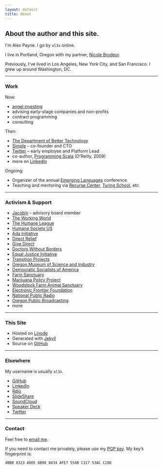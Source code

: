 ```yaml
---
layout: default
title: About
---
```


<h2 class="intro">About the author and this site.</h2>

I'm Alex Payne. I go by `al3x` online.

I live in Portland, Oregon with my partner, [Nicole Brodeur](http://nicoleabrodeur.com).

Previously, I've lived in Los Angeles, New York City, and San Francisco. I grew up around Washington, DC.

- - -

### Work

Now:

* [angel investing](https://angel.co/al3xpayne)
* advising early-stage companies and non-profits
* contract programming
* consulting

Then:

* [The Department of Better Technology](http://dobt.co/)
* [Simple](https://www.simple.com/) – co-founder and CTO
* [Twitter](https://twitter.com/) – early employee and Platform Lead
* co-author, [Programming Scala](http://oreilly.com/catalog/9780596155964) (O'Reilly, 2009)
* more on [LinkedIn](https://www.linkedin.com/in/alexanderpayne)

Ongoing:

* Organizer of the annual [Emerging Languages](http://emerginglangs.com/) conference
* Teaching and mentoring via [Recurse Center](https://www.recurse.com/), [Turing School](http://turing.io/), etc.

- - -

### Activism & Support

* [Jacobin](https://www.jacobinmag.com/) – advisory board member
* [The Working World](http://www.theworkingworld.org/)
* [The Humane League](http://www.thehumaneleague.com/)
* [Humane Society US](http://www.humanesociety.org/)
* [Ada Initiative](https://adainitiative.org/)
* [Direct Relief](http://www.directrelief.org/)
* [Give Direct](https://www.givedirect.org/)
* [Doctors Without Borders](http://www.doctorswithoutborders.org/)
* [Equal Justice Initiative](http://www.eji.org/)
* [Transition Projects](http://www.tprojects.org/)
* [Oregon Museum of Science and Industry](https://www.omsi.edu/)
* [Democratic Socialists of America](http://www.dsausa.org/)
* [Farm Sanctuary](http://www.farmsanctuary.org/)
* [Marijuana Policy Project](http://www.mpp.org/)
* [Woodstock Farm Animal Sanctuary](http://woodstocksanctuary.org/)
* [Electronic Frontier Foundation](https://www.eff.org/)
* [National Public Radio](http://www.npr.org/)
* [Oregon Public Broadcasting](http://www.opb.org/)
* more

- - -

### This Site

* Hosted on [Linode](http://www.linode.com/?r=45405878277aa04ee1f1d21394285da6b43f963b)
* Generated with [Jekyll](http://jekyllrb.com/)
* Source on [GitHub](https://github.com/al3x/al3x.net)

- - -

### Elsewhere

My username is usually `al3x`.

* [GitHub](https://github.com/al3x)
* [LinkedIn](https://www.linkedin.com/in/alexanderpayne)
* [Rdio](http://www.rdio.com/people/al3x/)
* [SlideShare](http://www.slideshare.net/al3x/slideshows)
* [SoundCloud](https://soundcloud.com/al3xpayne)
* [Speaker Deck](https://speakerdeck.com/al3x)
* [Twitter](https://twitter.com/al3x)

- - -

### Contact

Feel free to [email me](mailto:al3x@al3x.net).

If you need to contact me privately, please use my [PGP key](/al3x.asc). My key’s fingerprint is:

    4BBB 8323 A8EE 6B08 8434 AFE7 554B C317 53AC C28D
